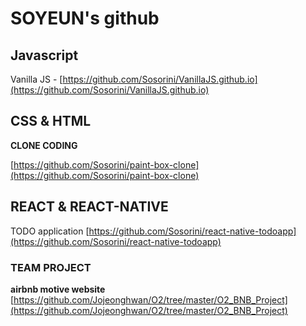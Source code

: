# SOYEUN's github

## Javascript

Vanilla JS - [https://github.com/Sosorini/VanillaJS.github.io](https://github.com/Sosorini/VanillaJS.github.io)

## CSS & HTML

**CLONE CODING**

[https://github.com/Sosorini/paint-box-clone](https://github.com/Sosorini/paint-box-clone)

## REACT & REACT-NATIVE

TODO application [https://github.com/Sosorini/react-native-todoapp](https://github.com/Sosorini/react-native-todoapp)

### TEAM PROJECT

**airbnb motive website** [https://github.com/Jojeonghwan/O2/tree/master/O2_BNB_Project](https://github.com/Jojeonghwan/O2/tree/master/O2_BNB_Project)
